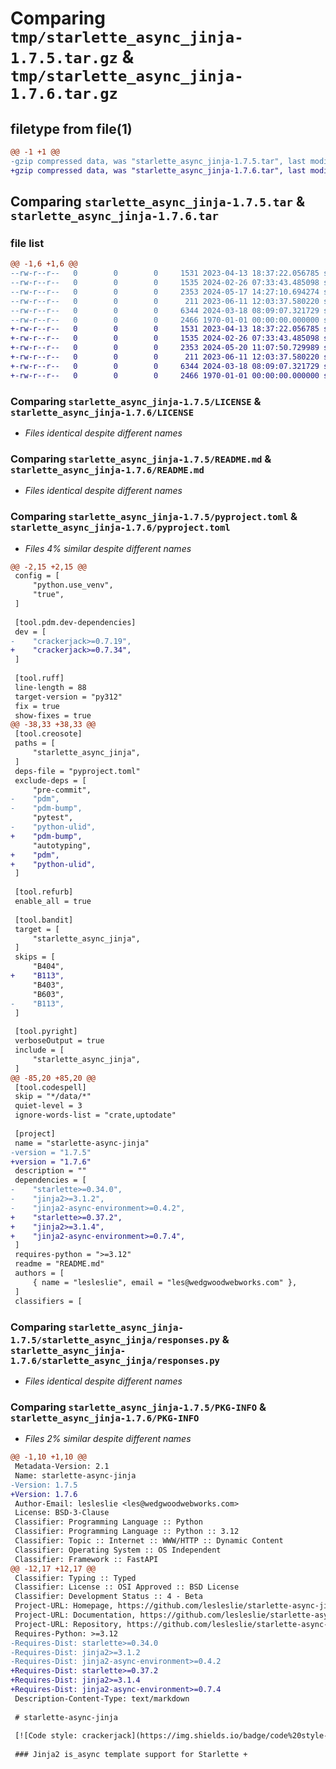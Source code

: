 # Comparing `tmp/starlette_async_jinja-1.7.5.tar.gz` & `tmp/starlette_async_jinja-1.7.6.tar.gz`

## filetype from file(1)

```diff
@@ -1 +1 @@
-gzip compressed data, was "starlette_async_jinja-1.7.5.tar", last modified: Fri May 17 14:27:10 2024, max compression
+gzip compressed data, was "starlette_async_jinja-1.7.6.tar", last modified: Mon May 20 11:07:50 2024, max compression
```

## Comparing `starlette_async_jinja-1.7.5.tar` & `starlette_async_jinja-1.7.6.tar`

### file list

```diff
@@ -1,6 +1,6 @@
--rw-r--r--   0        0        0     1531 2023-04-13 18:37:22.056785 starlette_async_jinja-1.7.5/LICENSE
--rw-r--r--   0        0        0     1535 2024-02-26 07:33:43.485098 starlette_async_jinja-1.7.5/README.md
--rw-r--r--   0        0        0     2353 2024-05-17 14:27:10.694274 starlette_async_jinja-1.7.5/pyproject.toml
--rw-r--r--   0        0        0      211 2023-06-11 12:03:37.580220 starlette_async_jinja-1.7.5/starlette_async_jinja/__init__.py
--rw-r--r--   0        0        0     6344 2024-03-18 08:09:07.321729 starlette_async_jinja-1.7.5/starlette_async_jinja/responses.py
--rw-r--r--   0        0        0     2466 1970-01-01 00:00:00.000000 starlette_async_jinja-1.7.5/PKG-INFO
+-rw-r--r--   0        0        0     1531 2023-04-13 18:37:22.056785 starlette_async_jinja-1.7.6/LICENSE
+-rw-r--r--   0        0        0     1535 2024-02-26 07:33:43.485098 starlette_async_jinja-1.7.6/README.md
+-rw-r--r--   0        0        0     2353 2024-05-20 11:07:50.729989 starlette_async_jinja-1.7.6/pyproject.toml
+-rw-r--r--   0        0        0      211 2023-06-11 12:03:37.580220 starlette_async_jinja-1.7.6/starlette_async_jinja/__init__.py
+-rw-r--r--   0        0        0     6344 2024-03-18 08:09:07.321729 starlette_async_jinja-1.7.6/starlette_async_jinja/responses.py
+-rw-r--r--   0        0        0     2466 1970-01-01 00:00:00.000000 starlette_async_jinja-1.7.6/PKG-INFO
```

### Comparing `starlette_async_jinja-1.7.5/LICENSE` & `starlette_async_jinja-1.7.6/LICENSE`

 * *Files identical despite different names*

### Comparing `starlette_async_jinja-1.7.5/README.md` & `starlette_async_jinja-1.7.6/README.md`

 * *Files identical despite different names*

### Comparing `starlette_async_jinja-1.7.5/pyproject.toml` & `starlette_async_jinja-1.7.6/pyproject.toml`

 * *Files 4% similar despite different names*

```diff
@@ -2,15 +2,15 @@
 config = [
     "python.use_venv",
     "true",
 ]
 
 [tool.pdm.dev-dependencies]
 dev = [
-    "crackerjack>=0.7.19",
+    "crackerjack>=0.7.34",
 ]
 
 [tool.ruff]
 line-length = 88
 target-version = "py312"
 fix = true
 show-fixes = true
@@ -38,33 +38,33 @@
 [tool.creosote]
 paths = [
     "starlette_async_jinja",
 ]
 deps-file = "pyproject.toml"
 exclude-deps = [
     "pre-commit",
-    "pdm",
-    "pdm-bump",
     "pytest",
-    "python-ulid",
+    "pdm-bump",
     "autotyping",
+    "pdm",
+    "python-ulid",
 ]
 
 [tool.refurb]
 enable_all = true
 
 [tool.bandit]
 target = [
     "starlette_async_jinja",
 ]
 skips = [
     "B404",
+    "B113",
     "B403",
     "B603",
-    "B113",
 ]
 
 [tool.pyright]
 verboseOutput = true
 include = [
     "starlette_async_jinja",
 ]
@@ -85,20 +85,20 @@
 [tool.codespell]
 skip = "*/data/*"
 quiet-level = 3
 ignore-words-list = "crate,uptodate"
 
 [project]
 name = "starlette-async-jinja"
-version = "1.7.5"
+version = "1.7.6"
 description = ""
 dependencies = [
-    "starlette>=0.34.0",
-    "jinja2>=3.1.2",
-    "jinja2-async-environment>=0.4.2",
+    "starlette>=0.37.2",
+    "jinja2>=3.1.4",
+    "jinja2-async-environment>=0.7.4",
 ]
 requires-python = ">=3.12"
 readme = "README.md"
 authors = [
     { name = "lesleslie", email = "les@wedgwoodwebworks.com" },
 ]
 classifiers = [
```

### Comparing `starlette_async_jinja-1.7.5/starlette_async_jinja/responses.py` & `starlette_async_jinja-1.7.6/starlette_async_jinja/responses.py`

 * *Files identical despite different names*

### Comparing `starlette_async_jinja-1.7.5/PKG-INFO` & `starlette_async_jinja-1.7.6/PKG-INFO`

 * *Files 2% similar despite different names*

```diff
@@ -1,10 +1,10 @@
 Metadata-Version: 2.1
 Name: starlette-async-jinja
-Version: 1.7.5
+Version: 1.7.6
 Author-Email: lesleslie <les@wedgwoodwebworks.com>
 License: BSD-3-Clause
 Classifier: Programming Language :: Python
 Classifier: Programming Language :: Python :: 3.12
 Classifier: Topic :: Internet :: WWW/HTTP :: Dynamic Content
 Classifier: Operating System :: OS Independent
 Classifier: Framework :: FastAPI
@@ -12,17 +12,17 @@
 Classifier: Typing :: Typed
 Classifier: License :: OSI Approved :: BSD License
 Classifier: Development Status :: 4 - Beta
 Project-URL: Homepage, https://github.com/lesleslie/starlette-async-jinja
 Project-URL: Documentation, https://github.com/lesleslie/starlette-async-jinja
 Project-URL: Repository, https://github.com/lesleslie/starlette-async-jinja
 Requires-Python: >=3.12
-Requires-Dist: starlette>=0.34.0
-Requires-Dist: jinja2>=3.1.2
-Requires-Dist: jinja2-async-environment>=0.4.2
+Requires-Dist: starlette>=0.37.2
+Requires-Dist: jinja2>=3.1.4
+Requires-Dist: jinja2-async-environment>=0.7.4
 Description-Content-Type: text/markdown
 
 # starlette-async-jinja
 
 [![Code style: crackerjack](https://img.shields.io/badge/code%20style-crackerjack-000042)](https://github.com/lesleslie/crackerjack)
 
 ### Jinja2 is_async template support for Starlette +
```

